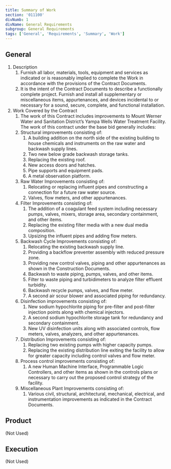 ```yaml
---
title: Summary of Work
section: '011100'
divNumb: 1
divName: General Requirements
subgroup: General Requirements
tags: ['General', 'Requirements', 'Summary', 'Work']
---
```


## General

1. Description
   1. Furnish all labor, materials, tools, equipment and services as indicated or is reasonably implied to complete the Work in accordance with the provisions of the Contract Documents.
	1. It is the intent of the Contract Documents to describe a functionally complete project. Furnish and install all supplementary or miscellaneous items, appurtenances, and devices incidental to or necessary for a sound, secure, complete, and functional installation.
2. Work Covered by the Contract
   1. The work of this Contract includes improvements to Mount Werner Water and Sanitation District’s Yampa Wells Water Treatment Facility. The work of this contract under the base bid generally includes:
	2. Structural improvements consisting of:
		1. A building addition on the north side of the existing building to house chemicals and instruments on the raw water and backwash supply lines.
		2. Two new below grade backwash storage tanks.
		3. Replacing the existing roof.
		4. New access doors and hatches.
		5. Pipe supports and equipment pads.
		6. A metal observation platform.
	3. Raw Water Improvements consisting of: 
		1. Relocating or replacing influent pipes and constructing a connection for a future raw water source.
		2. Valves, flow meters, and other appurtenances.
	4. Filter Improvements consisting of:
		1. The addition of a coagulant feed system including necessary pumps, valves, mixers, storage area, secondary containment, and other items.
		2. Replacing the existing filter media with a new dual media composition.
		3. Upsizing the influent pipes and adding flow meters.
	5. Backwash Cycle Improvements consisting of:
		1. Relocating the existing backwash supply line.
		2. Providing a backflow preventer assembly with reduced pressure zone.
		3. Providing new control valves, piping and other appurtenances as shown in the Construction Documents.
		4. Backwash to waste piping, pumps, valves, and other items.
		5. Filter to waste piping and turbidimeters to analyze filter effluent turbidity.
		6. Backwash recycle pumps, valves, and flow meter.
		7. A second air scour blower and associated piping for redundancy.
	6. Disinfection improvements consisting of:
		1. New sodium hypochlorite piping for pre-filter and post-filter injection points along with chemical injectors.
		2. A second sodium hypochlorite storage tank for redundancy and secondary containment.
		3. New UV disinfection units along with associated controls, flow meters, valves, analyzers, and other appurtenances.
	7. Distribution Improvements consisting of:
		1. Replacing two existing pumps with higher capacity pumps.
		2. Replacing the existing distribution line exiting the facility to allow for greater capacity including control valves and flow meter.
	8. Process control improvements consisting of:
		1. A new Human Machine Interface, Programmable Logic Controllers, and other items as shown in the controls plans or necessary to carry out the proposed control strategy of the facility.
	9. Miscellaneous Plant Improvements consisting of:
		1. Various civil, structural, architectural, mechanical, electrical, and instrumentation improvements as indicated in the Contract Documents.

## Product 

(Not Used)

## Execution

(Not Used)
